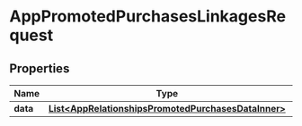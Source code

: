 

# AppPromotedPurchasesLinkagesRequest


## Properties

| Name | Type | Description | Notes |
|------------ | ------------- | ------------- | -------------|
|**data** | [**List&lt;AppRelationshipsPromotedPurchasesDataInner&gt;**](AppRelationshipsPromotedPurchasesDataInner.md) |  |  |



